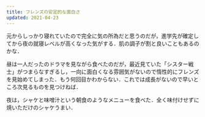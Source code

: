 ```yaml
---
title: フレンズの安定的な面白さ
updated: 2021-04-23
---
```


元からしっかり寝れていたので完全に気の所為だと思うのだが，進学先が確定してから夜の就寝レベルが高くなった気がする．肌の調子が割と良いこともあるのかな．

昼は一人だったのドラマを見ながら食べたのだが，最近見ていた「シスター戦士」がつまらなすぎるし，一向に面白くなる雰囲気がないので惰性的にフレンズを見始めてしまった．もう何回目かわからない．これでは成長がないので早いところ次見るものを見つけねば．

夜は，シャケと味噌汁という朝食のようなメニューを食べた．全く味付けせずに焼いただけのシャケうまい．

